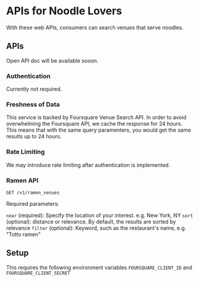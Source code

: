 # APIs for Noodle Lovers

With these web APIs, consumers can search venues that serve noodles.

## APIs

Open API doc will be available sooon.

### Authentication

Currently not required.

### Freshness of Data

This service is backed by Foursquare Venue Search API. In order to avoid overwhelming the Foursquare API, we cache the response for 24 hours. This means that with the same query paramenters, you would get the same results up to 24 hours.

### Rate Limiting

We may introduce rate limiting after authentication is implemented.

### Ramen API

`GET /v1/ramen_venues`

Required parameters:

`near` (required): Specify the location of your interest. e.g. New York, NY
`sort` (optional): distance or relevance. By default, the results are sorted by relevance
`filter` (optional): Keyword, such as the restaurant's name, e.g. "Totto ramen"


## Setup

This requires the following environment variables `FOURSQUARE_CLIENT_ID` and `FOURSQUARE_CLIENT_SECRET`